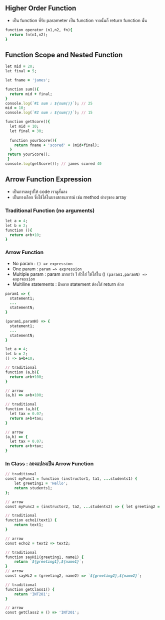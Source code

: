 ## Higher Order Function
- เป็น function ที่รับ parameter เป็น function จากนั้นก็ return function นั้น
```ruby
function operator (n1,n2, fn){
  return fn(n1,n2);
}
```

## Function Scope and Nested Function
```ruby
let mid = 20;
let final = 5;

let fname = 'james';

function sum(){
  return mid + final;
}
console.log(`#1 sum : ${sum()}`); // 25
mid = 10;
console.log(`#2 sum : ${sum()}`); // 15

function getScore(){
  let mid = 10;
  let final = 30;
  
  function yourScore(){
    return fname + 'scored' + (mid+final);  
  }
 return yourScore();
 }
console.log(getScore()); // james scored 40
```

## Arrow Function Expression
- เป็นการลดรูปให้ code เราดูสั้นลง
- เป็นทางเลือก ซึ่งใช้ได้ในบางสถานการณ์ เช่น method ต่างๆของ array 

### Traditional Function (no arguments)
```ruby
let a = 4;
let b = 2;
function (){
  return a+b+10;
}
```

### Arrow Function
- No param : `() => expression`
- One param : `param => expression`
- Multiple param : param มากกว่า 1 ตัวใส่ ให้ใส่ใน () `(param1,paramN) => expression`
- Multiline statements : มีหลาย statement ต้องใส่ return ด้วย
``` ruby
param1 => {
  statement1;
  ...
  statementN;
}

(param1,paramN) => {
  statement1;
  ...
  statementN;
}

```

```ruby
let a = 4;
let b = 2;
() => a+b+10;

// traditional
function (a,b){
  return a+b+100;
}

// arrow
(a,b) => a+b+100;

// traditional
function (a,b){
  let tax = 0.07;
  return a+b+tax;
}

// arrow
(a,b) => {
  let tax = 0.07;
  return a+b+tax;
}
```
### In Class : ลองแปลงเป็น Arrow Function
```ruby
// traditional
const myFunc1 = function (instructor1, ta1, ...students1) {
    let greeting1 = 'Hello';
    return students1;
};

// arrow
const myFunc2 = (instructor2, ta2, ...students2) => { let greeting2 = 'Hello'; return students2; };

// traditional
function echo1(text1) {
    return text1;
}

// arrow
const echo2 = text2 => text2;

// traditional
function sayHi1(greeting1, name1) {
    return `${greeting1},${name1}`;
}
// arrow
const sayHi2 = (greeting2, name2) => `${greeting2},${name2}`;

// traditional
function getClass1() {
    return 'INT201';
}

// arrow
const getClass2 = () => 'INT201';

```


